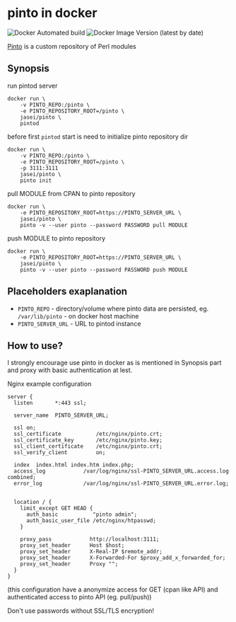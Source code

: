 # pinto in docker

![Docker Automated build](https://img.shields.io/docker/automated/jasei/pinto?style=plastic)
![Docker Image Version (latest by date)](https://img.shields.io/docker/v/jasei/pinto?sort=date&style=plastic)


[Pinto](https://metacpan.org/pod/distribution/Pinto/bin/pinto) is a custom repository of Perl modules

## Synopsis

run pintod server
```
docker run \
    -v PINTO_REPO:/pinto \
    -e PINTO_REPOSITORY_ROOT=/pinto \
    jasei/pinto \
    pintod
```

before first `pintod` start is need to initialize pinto repository dir
```
docker run \
    -v PINTO_REPO:/pinto \
    -e PINTO_REPOSITORY_ROOT=/pinto \
    -p 3111:3111
    jasei/pinto \
    pinto init
```

pull MODULE from CPAN to pinto repository
```
docker run \
    -e PINTO_REPOSITORY_ROOT=https://PINTO_SERVER_URL \
    jasei/pinto \
    pinto -v --user pinto --password PASSWORD pull MODULE
```

push MODULE to pinto repository
```
docker run \
    -e PINTO_REPOSITORY_ROOT=https://PINTO_SERVER_URL \
    jasei/pinto \
    pinto -v --user pinto --password PASSWORD push MODULE
```

## Placeholders exaplanation

* `PINTO_REPO` - directory/volume where pinto data are persisted, eg. `/var/lib/pinto` - on docker host machine
* `PINTO_SERVER_URL` - URL to pintod instance

## How to use?

I strongly encourage use pinto in docker as is mentioned in Synopsis part and proxy with basic authentication at lest.

Nginx example configuration

```
server {
  listen       *:443 ssl;

  server_name  PINTO_SERVER_URL;

  ssl on;
  ssl_certificate           /etc/nginx/pinto.crt;
  ssl_certificate_key       /etc/nginx/pinto.key;
  ssl_client_certificate    /etc/nginx/pinto.crt;
  ssl_verify_client         on;

  index  index.html index.htm index.php;
  access_log            /var/log/nginx/ssl-PINTO_SERVER_URL.access.log combined;
  error_log             /var/log/nginx/ssl-PINTO_SERVER_URL.error.log;


  location / {
    limit_except GET HEAD {
      auth_basic           "pinto admin";
      auth_basic_user_file /etc/nginx/htpasswd;
    }

    proxy_pass            http://localhost:3111;
    proxy_set_header      Host $host;
    proxy_set_header      X-Real-IP $remote_addr;
    proxy_set_header      X-Forwarded-For $proxy_add_x_forwarded_for;
    proxy_set_header      Proxy "";
  }
}
```

(this configuration have a anonymize access for GET (cpan like API) and authenticated access to pinto API (eg. pull/push))

Don't use passwords without SSL/TLS encryption!
